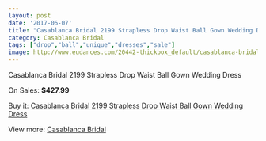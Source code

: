 ```yaml
---
layout: post
date: '2017-06-07'
title: "Casablanca Bridal 2199 Strapless Drop Waist Ball Gown Wedding Dress"
category: Casablanca Bridal
tags: ["drop","ball","unique","dresses","sale"]
image: http://www.eudances.com/20442-thickbox_default/casablanca-bridal-2199-strapless-drop-waist-ball-gown-wedding-dress.jpg
---
```

Casablanca Bridal 2199 Strapless Drop Waist Ball Gown Wedding Dress

On Sales: **$427.99**
<a href="https://www.eudances.com/en/casablanca-bridal/6136-casablanca-bridal-2199-strapless-drop-waist-ball-gown-wedding-dress.html"><amp-img layout="responsive" width="600" height="600" src="//www.eudances.com/20442-thickbox_default/casablanca-bridal-2199-strapless-drop-waist-ball-gown-wedding-dress.jpg" alt="Casablanca Bridal 2199 Strapless Drop Waist Ball Gown Wedding Dress 0" /></a>
<a href="https://www.eudances.com/en/casablanca-bridal/6136-casablanca-bridal-2199-strapless-drop-waist-ball-gown-wedding-dress.html"><amp-img layout="responsive" width="600" height="600" src="//www.eudances.com/20444-thickbox_default/casablanca-bridal-2199-strapless-drop-waist-ball-gown-wedding-dress.jpg" alt="Casablanca Bridal 2199 Strapless Drop Waist Ball Gown Wedding Dress 1" /></a>
<a href="https://www.eudances.com/en/casablanca-bridal/6136-casablanca-bridal-2199-strapless-drop-waist-ball-gown-wedding-dress.html"><amp-img layout="responsive" width="600" height="600" src="//www.eudances.com/20443-thickbox_default/casablanca-bridal-2199-strapless-drop-waist-ball-gown-wedding-dress.jpg" alt="Casablanca Bridal 2199 Strapless Drop Waist Ball Gown Wedding Dress 2" /></a>

Buy it: [Casablanca Bridal 2199 Strapless Drop Waist Ball Gown Wedding Dress](https://www.eudances.com/en/casablanca-bridal/6136-casablanca-bridal-2199-strapless-drop-waist-ball-gown-wedding-dress.html "Casablanca Bridal 2199 Strapless Drop Waist Ball Gown Wedding Dress")

View more: [Casablanca Bridal](https://www.eudances.com/en/4-casablanca-bridal "Casablanca Bridal")